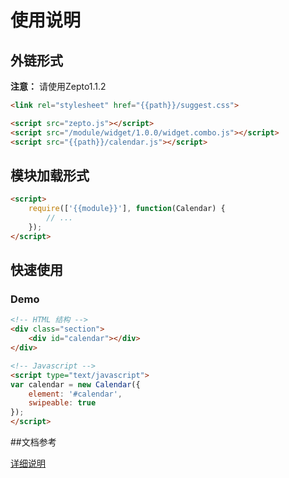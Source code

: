 # 使用说明

## 外链形式

**注意：** 请使用Zepto1.1.2
```html
<link rel="stylesheet" href="{{path}}/suggest.css">

<script src="zepto.js"></script>
<script src="/module/widget/1.0.0/widget.combo.js"></script>
<script src="{{path}}/calendar.js"></script>
```

## 模块加载形式

```html
<script>
    require(['{{module}}'], function(Calendar) {
        // ...
    });
</script>
```


## 快速使用

### Demo
```html
<!-- HTML 结构 -->
<div class="section">
    <div id="calendar"></div>
</div>

<!-- Javascript -->
<script type="text/javascript">
var calendar = new Calendar({
    element: '#calendar',
    swipeable: true
});
</script>
```

##文档参考

[详细说明](docs:document.md)